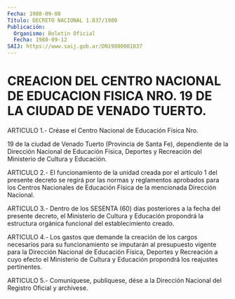 ```yaml
---
Fecha: 1980-09-08
Título: DECRETO NACIONAL 1.837/1980
Publicación:
  Organismo: Boletín Oficial
  Fecha: 1980-09-12
SAIJ: https://www.saij.gob.ar/DN19800001837
---
```

# CREACION DEL CENTRO NACIONAL DE EDUCACION FISICA NRO. 19 DE LA CIUDAD DE VENADO TUERTO.

<a id="1"></a>
ARTICULO 1.- Créase el Centro Nacional de Educación Física Nro.

19  de  la  ciudad  de  Venado  Tuerto  (Provincia  de  Santa  Fe), dependiente  de la Dirección Nacional de Educación Física, Deportes y Recreación del Ministerio de Cultura y Educación.

<a id="2"></a>
ARTICULO  2.-  El  funcionamiento  de  la unidad creada por el artículo  1  del  presente  decreto  se  regirá por  las  normas  y reglamentos  aprobados  para  los Centros Nacionales  de  Educación Física de la mencionada Dirección Nacional.

<a id="3"></a>
ARTICULO  3.- Dentro de los SESENTA (60) días posteriores a la fecha del presente  decreto,  el  Ministerio de Cultura y Educación propondrá  la  estructura  orgánica funcional  del  establecimiento creado.

<a id="4"></a>
ARTICULO  4.- Los gastos que demande la creación de los cargos necesarios para  su  funcionamiento  se  imputarán  al  presupuesto vigente para la Dirección Nacional de Educación Física, Deportes  y Recreación  a  cuyo  efecto  el  Ministerio  de Cultura y Educación propondrá los reajustes pertinentes.

<a id="5"></a>
ARTICULO  5.-  Comuníquese,  publíquese,  dése  a la Dirección Nacional del Registro Oficial y archívese.